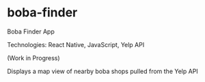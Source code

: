 # boba-finder

Boba Finder App

Technologies: React Native, JavaScript, Yelp API

(Work in Progress)

Displays a map view of nearby boba shops pulled from the Yelp API

